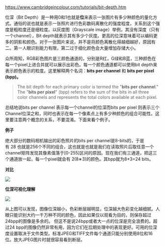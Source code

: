 https://www.cambridgeincolour.com/tutorials/bit-depth.htm

位深（Bit Depth）是一种用0和1也就是**位**来表示一张图片有多少种颜色的量化方式。通俗的说也就是表示一张照片进行色彩数码离散化的强度程度，关系到这个强度是粗粒度还是细粒度。以灰度图（Grayscale image）举例，其没有深度（只有一个channel），Bit depth就表示其有多少个灰度。更高的位深意味着可以编码更多的阴影和颜色。对于一张图片来说，并不是将颜色离散化得越细越好，原因有二。第一人眼识别能力有限，第二过于细化颜色会大量增加存储大小。

众所周知，RGB彩色图片是三颜色通道的，分别是R红，G绿和B蓝，三种颜色在每一个pixel上进合并就可以展示出彩色。每一个颜色通道都可以使用bit depth来表示颜色表示的粒度。这里解释两个名词：**bits per channel** 和 **bits per pixel (bpp)。**

> The bit depth for each primary color is termed the "**bits per channel**." The "**bits per pixel**" (bpp) refers to the sum of the bits in all three color channels and represents the total colors available at each pixel.

总结地说bits per channel 表示每一个channel的位深而bits per pixel 则表示三个Channel位深之和，同时也表示在每一个像素点上有多少种颜色的组合可能性。这里要注意两个概念的关系，不要混淆。下面来看个例子。

**例子**

绝大部分的数码相机输出的彩色照片的bits per channel是8-bits的，于是有 28 也就是256个不同的组合，这也就是也就是我们在读取照片后取任意一个channel矩阵发现其像素值落于[0-255]区间的原因。现在我们有三通道，把这三个通道放一起，每一个pixel就会有 2(8∗3)的颜色。其bpp就为8*3=24 bits。

**对比**

![](https://pic2.zhimg.com/80/v2-3e22664445c70e841850b3f0d3ca3ccd_720w.webp)

**位深可视化理解**

![](https://pic1.zhimg.com/80/v2-2128671b8139b8f5deecd170ad19549c_720w.webp)

从上图可以发现，图像位深越小，色彩断层越明显，位深越大色彩变化越细腻。人眼只能识别大约一千万种不同的颜色，因此如果仅以观看为目的，则保存超过24bpp的图像是多余的。 但这不是说24bpp或者大一点的位深是完全浪费的。超过24 bpp的图像仍然非常有用，因为它们在后期处理中的表现更好。可用的位深度设置取决于文件类型。标准JPEG和TIFF文件每个通道只能分别使用8位和16位。放大JPEG图片时就很容易看到断层。